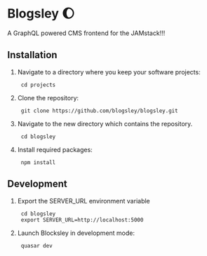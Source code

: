 # Blogsley :moon:

A GraphQL powered CMS frontend for the JAMstack!!!

## Installation

1. Navigate to a directory where you keep your software projects:

        cd projects

2. Clone the repository:

        git clone https://github.com/blogsley/blogsley.git
        
3. Navigate to the new directory which contains the repository.

        cd blogsley

        
6. Install required packages:

        npm install


## Development

1. Export the SERVER_URL environment variable

        cd blogsley
        export SERVER_URL=http://localhost:5000
        
2. Launch Blocksley in development mode:

        quasar dev
        
